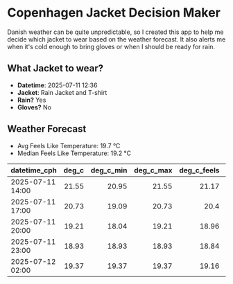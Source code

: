 
# Copenhagen Jacket Decision Maker

Danish weather can be quite unpredictable, so I created this app to help me decide which jacket to wear based on the weather forecast. 
It also alerts me when it's cold enough to bring gloves or when I should be ready for rain.

## What Jacket to wear?

- **Datetime**: 2025-07-11 12:36
- **Jacket**: Rain Jacket and T-shirt
- **Rain?** Yes
- **Gloves?** No

## Weather Forecast
- Avg Feels Like Temperature: 19.7 °C
- Median Feels Like Temperature: 19.2 °C

| datetime_cph     |   deg_c |   deg_c_min |   deg_c_max |   deg_c_feels | weather   | wind   | rain   |
|:-----------------|--------:|------------:|------------:|--------------:|:----------|:-------|:-------|
| 2025-07-11 14:00 |   21.55 |       20.95 |       21.55 |         21.17 | Clouds    | Medium | None   |
| 2025-07-11 17:00 |   20.73 |       19.09 |       20.73 |         20.4  | Rain      | High   | Low    |
| 2025-07-11 20:00 |   19.21 |       18.04 |       19.21 |         18.96 | Rain      | High   | Low    |
| 2025-07-11 23:00 |   18.93 |       18.93 |       18.93 |         18.84 | Rain      | High   | Low    |
| 2025-07-12 02:00 |   19.37 |       19.37 |       19.37 |         19.16 | Clouds    | High   | None   |
        
